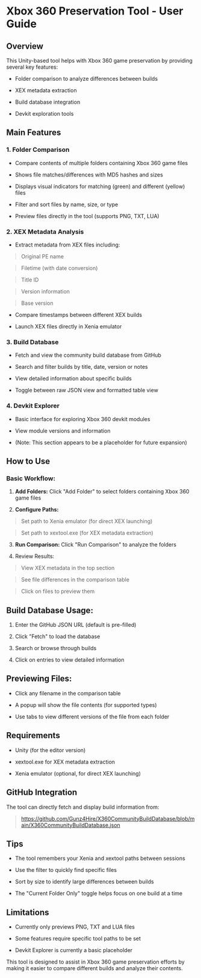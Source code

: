 # Xbox 360 Preservation Tool - User Guide
## Overview
This Unity-based tool helps with Xbox 360 game preservation by providing several key features:

* Folder comparison to analyze differences between builds

* XEX metadata extraction

* Build database integration

* Devkit exploration tools

## Main Features
### 1. Folder Comparison
* Compare contents of multiple folders containing Xbox 360 game files

* Shows file matches/differences with MD5 hashes and sizes

* Displays visual indicators for matching (green) and different (yellow) files

* Filter and sort files by name, size, or type

* Preview files directly in the tool (supports PNG, TXT, LUA)

### 2. XEX Metadata Analysis
* Extract metadata from XEX files including:

> Original PE name

> Filetime (with date conversion)

> Title ID

> Version information

> Base version

* Compare timestamps between different XEX builds

* Launch XEX files directly in Xenia emulator

### 3. Build Database
* Fetch and view the community build database from GitHub

* Search and filter builds by title, date, version or notes

* View detailed information about specific builds

* Toggle between raw JSON view and formatted table view

### 4. Devkit Explorer
* Basic interface for exploring Xbox 360 devkit modules

* View module versions and information

* (Note: This section appears to be a placeholder for future expansion)

## How to Use
### Basic Workflow:
1. **Add Folders:** Click "Add Folder" to select folders containing Xbox 360 game files

2. **Configure Paths:**

> Set path to Xenia emulator (for direct XEX launching)

> Set path to xextool.exe (for XEX metadata extraction)

3. **Run Comparison:** Click "Run Comparison" to analyze the folders

4. Review Results:

> View XEX metadata in the top section

> See file differences in the comparison table

> Click on files to preview them

## Build Database Usage:
1. Enter the GitHub JSON URL (default is pre-filled)

2. Click "Fetch" to load the database

3. Search or browse through builds

4. Click on entries to view detailed information

## Previewing Files:
* Click any filename in the comparison table

* A popup will show the file contents (for supported types)

* Use tabs to view different versions of the file from each folder

## Requirements
* Unity (for the editor version)

* xextool.exe for XEX metadata extraction

* Xenia emulator (optional, for direct XEX launching)

## GitHub Integration
The tool can directly fetch and display build information from:

> https://github.com/Gunz4Hire/X360CommunityBuildDatabase/blob/main/X360CommunityBuildDatabase.json
## Tips
* The tool remembers your Xenia and xextool paths between sessions

* Use the filter to quickly find specific files

* Sort by size to identify large differences between builds

* The "Current Folder Only" toggle helps focus on one build at a time

## Limitations
* Currently only previews PNG, TXT and LUA files

* Some features require specific tool paths to be set

* Devkit Explorer is currently a basic placeholder

This tool is designed to assist in Xbox 360 game preservation efforts by making it easier to compare different builds and analyze their contents.
